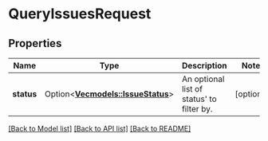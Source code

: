 # QueryIssuesRequest

## Properties

Name | Type | Description | Notes
------------ | ------------- | ------------- | -------------
**status** | Option<[**Vec<models::IssueStatus>**](IssueStatus.md)> | An optional list of status' to filter by. | [optional]

[[Back to Model list]](../README.md#documentation-for-models) [[Back to API list]](../README.md#documentation-for-api-endpoints) [[Back to README]](../README.md)


